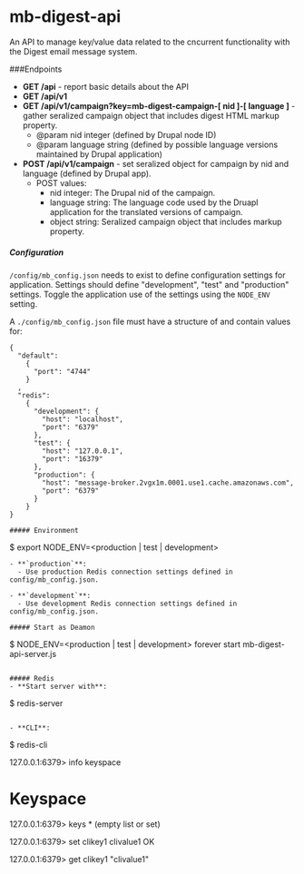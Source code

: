 mb-digest-api
==============

An API to manage key/value data related to the cncurrent functionality with the Digest email message system.

###Endpoints

* **GET /api** - report basic details about the API
* **GET /api/v1**
* **GET /api/v1/campaign?key=mb-digest-campaign-[ nid ]-[ language ]** - gather seralized campaign object that includes digest HTML markup property.
  * @param nid integer (defined by Drupal node ID)
  * @param language string (defined by possible language versions maintained by Drupal application)
* **POST /api/v1/campaign** - set seralized object for campaign by nid and language (defined by Drupal app).
  * POST values:
    * nid integer: The Drupal nid of the campaign.
    * language string: The language code used by the Druapl application for the translated versions of campaign.
    * object string: Seralized campaign object that includes markup property.


##### Configuration
`/config/mb_config.json` needs to exist to define configuration settings for application. Settings should define "development", "test" and "production" settings. Toggle the application use of the settings using the `NODE_ENV` setting.

A `./config/mb_config.json` file must have a structure of and contain values for:
```
{
  "default":
    {
      "port": "4744"
    }
  ,
  "redis":
    {
      "development": {
        "host": "localhost",
        "port": "6379"
      },
      "test": {
        "host": "127.0.0.1",
        "port": "16379"
      },
      "production": {
        "host": "message-broker.2vgx1m.0001.use1.cache.amazonaws.com",
        "port": "6379"
      }
    }
}

##### Environment
```
$ export NODE_ENV=<production | test | development>
```
- **`production`**:
  - Use production Redis connection settings defined in config/mb_config.json.

- **`development`**:
  - Use development Redis connection settings defined in config/mb_config.json.

##### Start as Deamon
```
$ NODE_ENV=<production | test | development> forever start mb-digest-api-server.js
```

##### Redis
- **Start server with**:
```
$ redis-server
```

- **CLI**:
```
$ redis-cli

127.0.0.1:6379> info keyspace
# Keyspace

127.0.0.1:6379> keys *
(empty list or set)

127.0.0.1:6379> set clikey1 clivalue1
OK

127.0.0.1:6379> get clikey1
"clivalue1"

```
